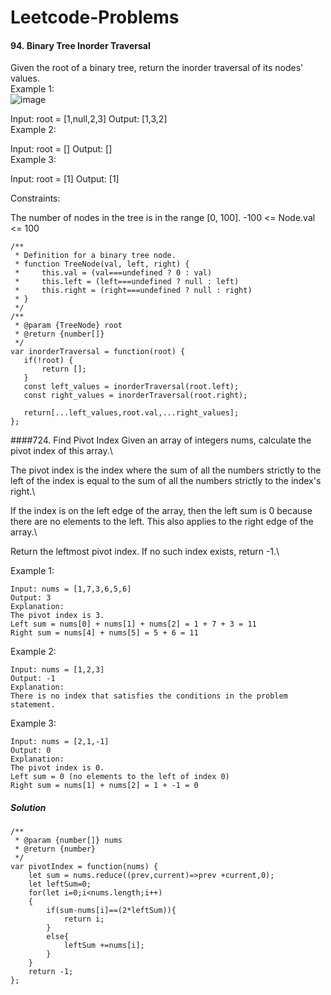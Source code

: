 # Leetcode-Problems
#### 94. Binary Tree Inorder Traversal

Given the root of a binary tree, return the inorder traversal of its nodes' values.\
Example 1:\
![image](https://user-images.githubusercontent.com/59637279/208133879-e55de709-b40d-4a66-bf61-760217720090.png)

Input: root = [1,null,2,3]
Output: [1,3,2] \
Example 2:

Input: root = []
Output: [] \
Example 3:

Input: root = [1]
Output: [1]
 

Constraints:

The number of nodes in the tree is in the range [0, 100].
-100 <= Node.val <= 100

```
/**
 * Definition for a binary tree node.
 * function TreeNode(val, left, right) {
 *     this.val = (val===undefined ? 0 : val)
 *     this.left = (left===undefined ? null : left)
 *     this.right = (right===undefined ? null : right)
 * }
 */
/**
 * @param {TreeNode} root
 * @return {number[]}
 */
var inorderTraversal = function(root) {
   if(!root) {
       return [];
   }
   const left_values = inorderTraversal(root.left);
   const right_values = inorderTraversal(root.right);

   return[...left_values,root.val,...right_values];
};
```
####724. Find Pivot Index
Given an array of integers nums, calculate the pivot index of this array.\

The pivot index is the index where the sum of all the numbers strictly to the left of the index is equal to the sum of all the numbers strictly to the index's right.\

If the index is on the left edge of the array, then the left sum is 0 because there are no elements to the left. This also applies to the right edge of the array.\

Return the leftmost pivot index. If no such index exists, return -1.\

Example 1:
```
Input: nums = [1,7,3,6,5,6]
Output: 3
Explanation:
The pivot index is 3.
Left sum = nums[0] + nums[1] + nums[2] = 1 + 7 + 3 = 11
Right sum = nums[4] + nums[5] = 5 + 6 = 11
```
Example 2:
```
Input: nums = [1,2,3]
Output: -1
Explanation:
There is no index that satisfies the conditions in the problem statement.
```
Example 3:
```
Input: nums = [2,1,-1]
Output: 0
Explanation:
The pivot index is 0.
Left sum = 0 (no elements to the left of index 0)
Right sum = nums[1] + nums[2] = 1 + -1 = 0
```
##### Solution
```
/**
 * @param {number[]} nums
 * @return {number}
 */
var pivotIndex = function(nums) {
    let sum = nums.reduce((prev,current)=>prev +current,0);
    let leftSum=0;
    for(let i=0;i<nums.length;i++)
    {
        if(sum-nums[i]==(2*leftSum)){
            return i;
        }
        else{
            leftSum +=nums[i];
        }
    }
    return -1;
};
```
